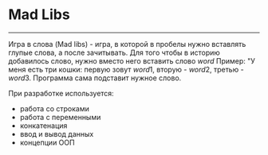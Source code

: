 # Mad Libs

***

Игра в слова (Mad libs) - игра, в которой в пробелы нужно вставлять глупые слова, а после зачитывать. Для того чтобы в историю добавилось слово, нужно вместо него вставить слово $word$
Пример: "У меня есть три кошки: первую зовут $word1$, вторую - $word2$, третью - $word3$. Программа сама подставит нужное слово.

При разработке используется:
* работа со строками
* работа с переменными
* конкатенация
* ввод и вывод данных
* концепции ООП